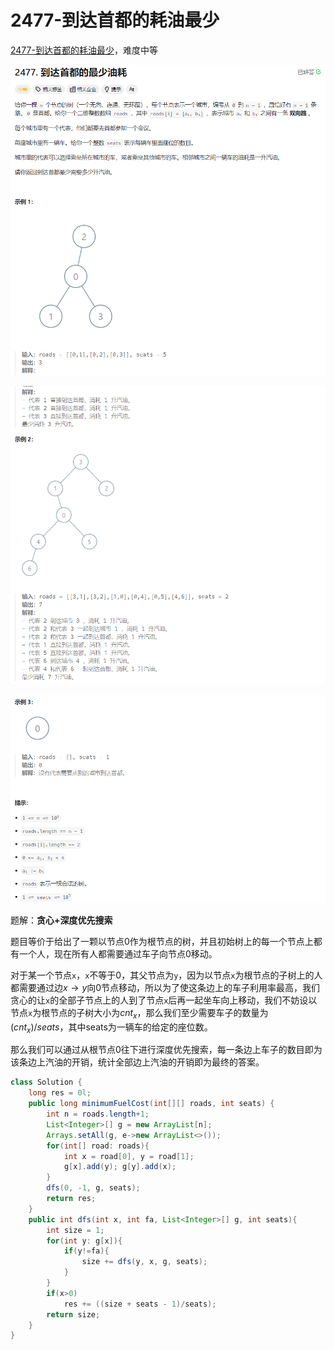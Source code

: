 # 2477-到达首都的耗油最少

[2477-到达首都的耗油最少](https://leetcode.cn/problems/minimum-fuel-cost-to-report-to-the-capital/description/?envType=daily-question&envId=2023-12-05)，难度中等

![image-20231206211325555](https://raw.githubusercontent.com/lqyspace/mypic/master/PicBed/202312062114613.png)

![image-20231206211608690](https://raw.githubusercontent.com/lqyspace/mypic/master/PicBed/202312062116752.png)

![image-20231206211625668](https://raw.githubusercontent.com/lqyspace/mypic/master/PicBed/202312062116213.png)

题解：**贪心+深度优先搜索**

题目等价于给出了一颗以节点0作为根节点的树，并且初始树上的每一个节点上都有一个人，现在所有人都需要通过车子向节点0移动。

对于某一个节点`x`，`x`不等于0，其父节点为`y`，因为以节点`x`为根节点的子树上的人都需要通过边$x \to y$向0节点移动，所以为了使这条边上的车子利用率最高，我们贪心的让`x`的全部子节点上的人到了节点`x`后再一起坐车向上移动，我们不妨设以节点`x`为根节点的子树大小为$cnt_x$，那么我们至少需要车子的数量为$(cnt_x)/seats$，其中seats为一辆车的给定的座位数。

那么我们可以通过从根节点0往下进行深度优先搜索，每一条边上车子的数目即为该条边上汽油的开销，统计全部边上汽油的开销即为最终的答案。

```java
class Solution {
    long res = 0l;
    public long minimumFuelCost(int[][] roads, int seats) {
        int n = roads.length+1;
        List<Integer>[] g = new ArrayList[n];
        Arrays.setAll(g, e->new ArrayList<>());
        for(int[] road: roads){
            int x = road[0], y = road[1];
            g[x].add(y); g[y].add(x);
        }
        dfs(0, -1, g, seats);
        return res;
    }
    public int dfs(int x, int fa, List<Integer>[] g, int seats){
        int size = 1;
        for(int y: g[x]){
            if(y!=fa){
                size += dfs(y, x, g, seats);
            }
        }
        if(x>0)
            res += ((size + seats - 1)/seats);
        return size;
    }
}
```